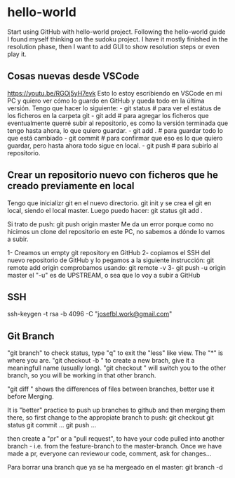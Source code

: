 # hello-world
Start using GitHub with hello-world project.
Following the hello-world guide I found myself thinking on the sudoku project.
I have it mostly finished in the resolution phase, then I want to add GUI to show resolution steps or even play it.

## Cosas nuevas desde VSCode
https://youtu.be/RGOj5yH7evk
Esto lo estoy escribiendo en VSCode en mi PC y quiero ver cómo lo guardo en GitHub y queda todo en la última versión.
Tengo que hacer lo siguiente:
    - git status # para ver el estátus de los ficheros en la carpeta git
    - git add # para agregar los ficheros que eventualmente querré subir al repositorio, es como la versión terminada que tengo hasta ahora, lo que quiero guardar.
    - git add . # para guardar todo lo que está cambiado
    - git commit # para confirmar que eso es lo que quiero guardar, pero hasta ahora todo sigue en local.
    - git push # para subirlo al repositorio.

## Crear un repositorio nuevo con ficheros que he creado previamente en local
Tengo que inicializr git en el nuevo directorio.
git init
y se crea el git en local, siendo el local master.
Luego puedo hacer:
git status
git add .

Si trato de push:
git push origin master
Me da un error porque como no hicimos un clone del repositorio en este PC, no sabemos a dónde lo vamos a subir.

1- Creamos un empty git repository en GitHub
2- copiamos el SSH del nuevo repositorio de GitHub y lo pegamos a la siguiente instrucción:
    git remote add origin <el-SSH>
    comprobamos usando: git remote -v
3- git push -u origin master
    el "-u" es de UPSTREAM, o sea que lo voy a subir a GitHub

## SSH
ssh-keygen -t rsa -b 4096 -C "josefbl.work@gmail.com"

## Git Branch
"git branch" to check status, type "q" to exit the "less" like view. The "*" is where you are.
"git checkout -b <new-branch-name>" to create a new brach, give it a meaningfull name (usually long).
"git checkout <other-branch>" will switch you to the other branch, so you will be working in that other branch.

"git diff <branch-name>" shows the differences of files between branches, better use it before Merging.

It is "better" practice to push up branches to github and then merging them there, so first change to the appropiate branch to push: git checkout <branch-to-push>
git status
git commit ...
git push ...

then create a "pr" or a "pull request", to have your code pulled into another branch - i.e. from the feature-branch to the master-branch.
Once we have made a pr, everyone can reviewour code, comment, ask for changes...

Para borrar una branch que ya se ha mergeado en el master:
git branch -d <branch-name>